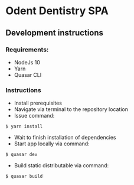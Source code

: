 # Odent Dentistry SPA

## Development instructions

### Requirements: 

- NodeJs 10
- Yarn
- Quasar CLI

### Instructions
- Install prerequisites
- Navigate via terminal to the repository location
- Issue command:
```
$ yarn install
```
- Wait to finish installation of dependencies
- Start app locally via command:
```
$ quasar dev
```
- Build static distributable via command:
```
$ quasar build
```
